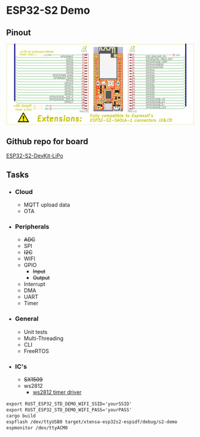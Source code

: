 # ESP32-S2 Demo

## Pinout
![pinout](./ESP32-S2-DevKit-Lipo-pinout.jpg)

## Github repo for board
[ESP32-S2-DevKit-LiPo](https://github.com/OLIMEX/ESP32-S2-DevKit-LiPo)

## Tasks

- ### Cloud
    - MQTT upload data
    - OTA
- ### Peripherals
    - ~~ADC~~
    - SPI
    - ~~I2C~~
    - WIFI
    - GPIO
        - ~~Input~~
        - ~~Output~~
    - Interrupt
    - DMA
    - UART
    - Timer
- ### General
    - Unit tests
    - Multi-Threading
    - CLI
    - FreeRTOS
- ### IC's
    - ~~SX1509~~
    - ws2812
        - [ws2812 timer driver](https://crates.io/crates/ws2812-timer-delay)

```
export RUST_ESP32_STD_DEMO_WIFI_SSID='yourSSID'
export RUST_ESP32_STD_DEMO_WIFI_PASS='yourPASS'
cargo build
espflash /dev/ttyUSB0 target/xtensa-esp32s2-espidf/debug/s2-demo
espmonitor /dev/ttyACM0
```